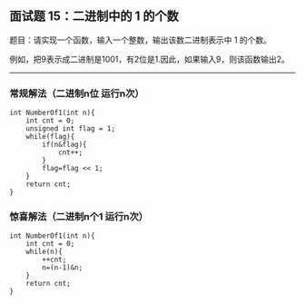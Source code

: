 ## 面试题 15：二进制中的 1 的个数

题目：请实现一个函数，输入一个整数，输出该数二进制表示中 1 的个数。

例如，把9表示成二进制是1001，有2位是1.因此，如果输入9，则该函数输出2。

----

### 常规解法（二进制n位 运行n次）

	int NumberOf1(int n){
	    int cnt = 0;
	    unsigned int flag = 1;
	    while(flag){
	        if(n&flag){
	            cnt++;
	        }
	        flag=flag << 1;
	    }
	    return cnt;
	}

### 惊喜解法（二进制n个1 运行n次）

	int NumberOf1(int n){
	    int cnt = 0;
	    while(n){
	        ++cnt;
	        n=(n-1)&n;
	    }
	    return cnt;
	}